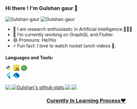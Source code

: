 ### Hi there ! I'm Gulshan gaur 🚀
<p align="left"> <img src="https://komarev.com/ghpvc/?username=Gulshan-gaur&label=Views&color=blue&style=plastic" alt="Gulshan-gaur" /> 
<img src="https://komarev.com/ghpvc/?username=Gulshan-gaur&label=Visitors&color=blue&style=plastic" alt="Gulshan-gaur" /> </p>

- 🐻 I am research enthusiastic in Artificial Intelligence.🧘🏻‍♂️
- 🌱 I’m currently working on GraphQL and Flutter.
- 😄 Pronouns: He/His
- ⚡ Fun fact: I love to watch rocket lunch videos 🚀.

**Languages and Tools:**  

<code><img height="20" src="https://raw.githubusercontent.com/github/explore/80688e429a7d4ef2fca1e82350fe8e3517d3494d/topics/python/python.png"></code>
<code><img height="20" src="https://raw.githubusercontent.com/github/explore/80688e429a7d4ef2fca1e82350fe8e3517d3494d/topics/javascript/javascript.png"></code>
<code><img height="20" src="https://raw.githubusercontent.com/github/explore/80688e429a7d4ef2fca1e82350fe8e3517d3494d/topics/nodejs/nodejs.png"></code>    
<code><img height="20" src="https://raw.githubusercontent.com/github/explore/80688e429a7d4ef2fca1e82350fe8e3517d3494d/topics/flutter/flutter.png"></code>
<code><img height="20" src="https://raw.githubusercontent.com/github/explore/80688e429a7d4ef2fca1e82350fe8e3517d3494d/topics/dart/dart.png"></code>

<a href="https://github.com/Gulshan-gaur">
  <img align="center" src="https://github-readme-stats.vercel.app/api/top-langs/?username=Gulshan-gaur&theme=dark&hide_langs_below=1" />
</a>
<a href="https://github.com/Gulshan-gaur">
 <img align="center" src="https://github-readme-stats.vercel.app/api?username=Gulshan-gaur&show_icons=true&theme=dark&line_height=27" alt="Gulshan's github stats"/>
</a>
<a href="https://github.com/Gulshan-gaur/Flask_GraphQL_MongoDB">
  <img align="center" src="https://github-readme-stats.vercel.app/api/pin/?username=Gulshan-gaur&repo=Flask_GraphQL_MongoDB&theme=dark" />
</a>

<a href="https://github.com/Gulshan-gaur/PNEUMONIA_DETECTION&">
  <img align="center" src="https://github-readme-stats.vercel.app/api/pin/?username=Gulshan-gaur&repo=PNEUMONIA_DETECTION&theme=dark" />

</a>

<a href="https://github.com/Gulshan-gaur">

<div align="center">

### Curently In Learning Process❤️ 

</div>

